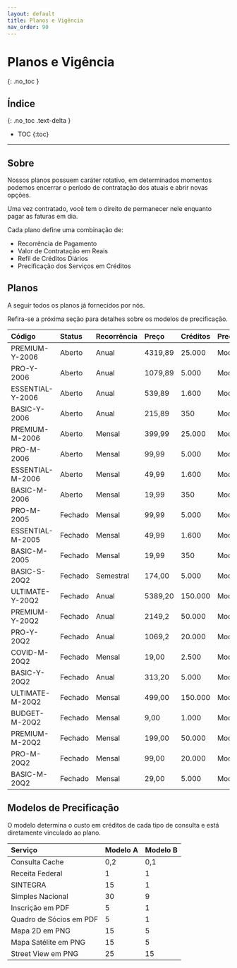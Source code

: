 ```yaml
---
layout: default
title: Planos e Vigência
nav_order: 90
---
```


# Planos e Vigência
{: .no_toc }

## Índice
{: .no_toc .text-delta }

- TOC
{:toc}

---

## Sobre

Nossos planos possuem caráter rotativo, em determinados momentos podemos encerrar o período de contratação dos atuais e abrir novas opções.

Uma vez contratado, você tem o direito de permanecer nele enquanto pagar as faturas em dia.

Cada plano define uma combinação de:
- Recorrência de Pagamento
- Valor de Contratação em Reais
- Refil de Créditos Diários
- Precificação dos Serviços em Créditos

## Planos

A seguir todos os planos já fornecidos por nós.

Refira-se a próxima seção para detalhes sobre os modelos de precificação.

Código | Status | Recorrência | Preço | Créditos | Precificação 
:-- | :-- | :-- | :-- | :-- | :--
PREMIUM-Y-2006 | Aberto | Anual | 4319,89 | 25.000 | Modelo B
PRO-Y-2006 | Aberto | Anual | 1079,89 | 5.000 | Modelo B
ESSENTIAL-Y-2006 | Aberto | Anual | 539,89 | 1.600 | Modelo B
BASIC-Y-2006 | Aberto | Anual | 215,89 | 350 | Modelo B
PREMIUM-M-2006 | Aberto | Mensal | 399,99 | 25.000 | Modelo B
PRO-M-2006 | Aberto | Mensal | 99,99 | 5.000 | Modelo B
ESSENTIAL-M-2006 | Aberto | Mensal | 49,99 | 1.600 | Modelo B
BASIC-M-2006 | Aberto | Mensal | 19,99 | 350 | Modelo B
PRO-M-2005 | Fechado | Mensal | 99,99 | 5.000 | Modelo B
ESSENTIAL-M-2005 | Fechado | Mensal | 49,99 | 1.600 | Modelo B
BASIC-M-2005 | Fechado | Mensal | 19,99 | 350 | Modelo B
BASIC-S-20Q2 | Fechado | Semestral | 174,00 | 5.000 | Modelo A
ULTIMATE-Y-20Q2 | Fechado | Anual | 5389,20 | 150.000 | Modelo A
PREMIUM-Y-20Q2 | Fechado | Anual | 2149,2 | 50.000 | Modelo A
PRO-Y-20Q2 | Fechado | Anual | 1069,2 | 20.000 | Modelo A
COVID-M-20Q2 | Fechado | Mensal | 19,00 | 2.500 | Modelo A
BASIC-Y-20Q2 | Fechado | Anual | 313,20 | 5.000 | Modelo A
ULTIMATE-M-20Q2 | Fechado | Mensal | 499,00 | 150.000 | Modelo A
BUDGET-M-20Q2 | Fechado | Mensal | 9,00 | 1.000 | Modelo A
PREMIUM-M-20Q2 | Fechado | Mensal | 199,00 | 50.000 | Modelo A
PRO-M-20Q2 | Fechado | Mensal | 99,00 | 20.000 | Modelo A
BASIC-M-20Q2 | Fechado | Mensal | 29,00 | 5.000 | Modelo A

## Modelos de Precificação

O modelo determina o custo em créditos de cada tipo de consulta e está diretamente vinculado ao plano.

Serviço | Modelo A | Modelo B
:-- | :-- | :--
Consulta Cache | 0,2 | 0,1
Receita Federal | 1 | 1
SINTEGRA | 15 | 1
Simples Nacional | 30 | 9
Inscrição em PDF | 5 | 1
Quadro de Sócios em PDF | 5 | 1
Mapa 2D em PNG | 15 | 5
Mapa Satélite em PNG | 15 | 5
Street View em PNG | 25 | 15
